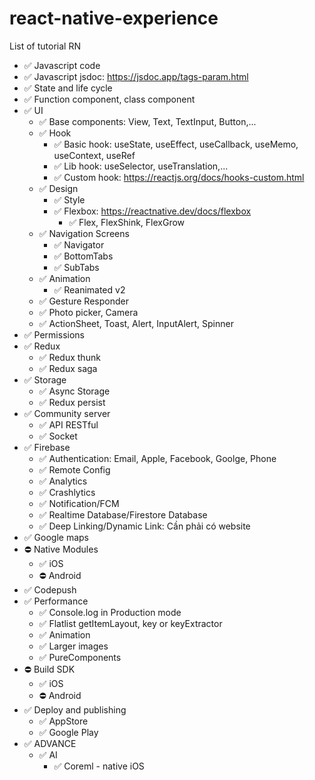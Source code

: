 # react-native-experience

List of tutorial RN
- ✅ Javascript code
- ✅ Javascript jsdoc: https://jsdoc.app/tags-param.html
- ✅ State and life cycle
- ✅ Function component, class component
- ✅ UI
    - ✅ Base components: View, Text, TextInput, Button,...
    - ✅ Hook
        - ✅ Basic hook: useState, useEffect, useCallback, useMemo, useContext, useRef
        - ✅ Lib hook: useSelector, useTranslation,...
        - ✅ Custom hook: https://reactjs.org/docs/hooks-custom.html
    - ✅ Design
        - ✅ Style
        - ✅ Flexbox: https://reactnative.dev/docs/flexbox
            - ✅ Flex, FlexShink, FlexGrow
    - ✅ Navigation Screens
        - ✅ Navigator
        - ✅ BottomTabs
        - ✅ SubTabs
    - ✅ Animation
        - ✅ Reanimated v2
    - ✅ Gesture Responder
    - ✅ Photo picker, Camera
    - ✅ ActionSheet, Toast, Alert, InputAlert, Spinner
- ✅ Permissions
- ✅ Redux
    - ✅ Redux thunk
    - ✅ Redux saga
- ✅ Storage
    - ✅ Async Storage
    - ✅ Redux persist
- ✅ Community server
    - ✅ API RESTful
    - ✅ Socket
- ✅ Firebase
    - ✅ Authentication: Email, Apple, Facebook, Goolge, Phone
    - ✅ Remote Config
    - ✅ Analytics
    - ✅ Crashlytics
    - ✅ Notification/FCM
    - ✅ Realtime Database/Firestore Database
    - ✅ Deep Linking/Dynamic Link: Cần phải có website
- ✅ Google maps
- ⛔️ Native Modules
    - ✅ iOS
    - ⛔️ Android
- ✅ Codepush
- ✅ Performance
    - ✅ Console.log in Production mode
    - ✅ Flatlist getItemLayout, key or keyExtractor
    - ✅ Animation
    - ✅ Larger images
    - ✅ PureComponents
- ⛔️ Build SDK
    - ✅ iOS
    - ⛔️ Android
- ✅ Deploy and publishing
    - ✅ AppStore
    - ✅ Google Play
- ✅ ADVANCE
  - ✅ AI
      - ✅ Coreml - native iOS
